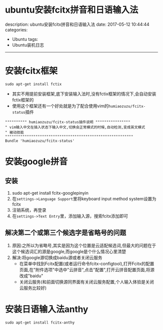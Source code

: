 #   ubuntu安装fcitx拼音和日语输入法
description: ubuntu安装fcitx拼音和日语输入法
date: 2017-05-12 10:44:44
categories:
- Ubuntu
tags:
- Ubuntu装机日志
---
#	安装fcitx框架
```
sudo apt-get install fctix
```
+   其实不用提前安装框架,底下安装输入法时,没有fctix框架的情况下,会自动安装fctix框架的
+   使用这个框架还有一个好处就是为了配合使用vim的`humiaozuzu/fcitx-status`插件
```
"""""""""" humiaozuzu/fcitx-status插件说明 """"""""""""""""
" vim输入中文在插入状态下输入中文,切换会正常模式的时候,自动检测,变成英文模式
" 被动技能
"""""""""""""""""""""""""""""""""""""""""""""""""""""""""""
Bundle 'humiaozuzu/fcitx-status'
```


#  安装google拼音
##  安装
1.  sudo apt-get install fcitx-googlepinyin
2.  在`settings->Language Support`里将keyboard input method system设置为fcitx
3.  注销系统，再登录
4.  在`settings->Text Entry`里，添加输入源，搜索fcitx添加即可

##  解决第二个或第三个候选字是省略号的问题
1.  原因:之所以为省略号,其实是因为这个位置是云适配候选词,但最大的问题在于这个候选词汇的源是google,而google是个什么情况心里清楚
2.  解决:将google源切换成baidu源或者关闭云服务
    +   在菜单中找到Fcitx配置(或者运行命令fcitx-configtool),打开Fcitx的配置页面,在"附件选项"中选中"云拼音",点击"配置",打开云拼音配置页面,将源改成"baidu"
    +   关闭云服务(和前面切换源同界面有关闭云服务配置,个人输入体验是关闭云服务比较好)

#   安装日语输入法anthy
```
sudo apt-get install fcitx-anthy
```


